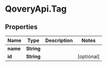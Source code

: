 # QoveryApi.Tag

## Properties

Name | Type | Description | Notes
------------ | ------------- | ------------- | -------------
**name** | **String** |  | 
**id** | **String** |  | [optional] 


